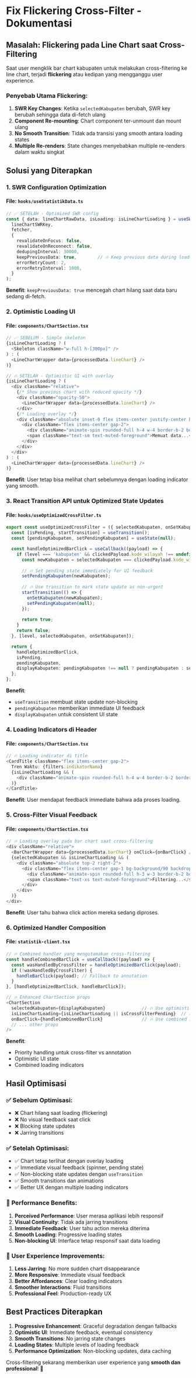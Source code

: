 # Fix Flickering Cross-Filter - Dokumentasi

## Masalah: Flickering pada Line Chart saat Cross-Filtering

Saat user mengklik bar chart kabupaten untuk melakukan cross-filtering ke line chart, terjadi **flickering** atau kedipan yang mengganggu user experience.

### Penyebab Utama Flickering:

1. **SWR Key Changes**: Ketika `selectedKabupaten` berubah, SWR key berubah sehingga data di-fetch ulang
2. **Component Re-mounting**: Chart component ter-unmount dan mount ulang 
3. **No Smooth Transition**: Tidak ada transisi yang smooth antara loading states
4. **Multiple Re-renders**: State changes menyebabkan multiple re-renders dalam waktu singkat

## Solusi yang Diterapkan

### 1. **SWR Configuration Optimization**

#### File: `hooks/useStatistikData.ts`

```typescript
// ✅ SETELAH - Optimized SWR config
const { data: lineChartRawData, isLoading: isLineChartLoading } = useSWR(
  lineChartSWRKey,
  fetcher,
  {
    revalidateOnFocus: false,
    revalidateOnReconnect: false,
    dedupingInterval: 30000,
    keepPreviousData: true,        // 🔥 Keep previous data during loading
    errorRetryCount: 2,
    errorRetryInterval: 1000,
  }
);
```

**Benefit**: `keepPreviousData: true` mencegah chart hilang saat data baru sedang di-fetch.

### 2. **Optimistic Loading UI**

#### File: `components/ChartSection.tsx`

```typescript
// ✅ SEBELUM - Simple skeleton
{isLineChartLoading ? (
  <Skeleton className="w-full h-[300px]" />
) : (
  <LineChartWrapper data={processedData.lineChart} />
)}

// 🔥 SETELAH - Optimistic UI with overlay
{isLineChartLoading ? (
  <div className="relative">
    {/* Show previous chart with reduced opacity */}
    <div className="opacity-50">
      <LineChartWrapper data={processedData.lineChart} />
    </div>
    {/* Loading overlay */}
    <div className="absolute inset-0 flex items-center justify-center bg-background/80 backdrop-blur-sm">
      <div className="flex items-center gap-2">
        <div className="animate-spin rounded-full h-4 w-4 border-b-2 border-primary"></div>
        <span className="text-sm text-muted-foreground">Memuat data...</span>
      </div>
    </div>
  </div>
) : (
  <LineChartWrapper data={processedData.lineChart} />
)}
```

**Benefit**: User tetap bisa melihat chart sebelumnya dengan loading indicator yang smooth.

### 3. **React Transition API untuk Optimized State Updates**

#### File: `hooks/useOptimizedCrossFilter.ts`

```typescript
export const useOptimizedCrossFilter = ({ selectedKabupaten, onSetKabupaten, level }) => {
  const [isPending, startTransition] = useTransition();
  const [pendingKabupaten, setPendingKabupaten] = useState(null);

  const handleOptimizedBarClick = useCallback((payload) => {
    if (level === 'kabupaten' && clickedPayload.kode_wilayah !== undefined) {
      const newKabupaten = selectedKabupaten === clickedPayload.kode_wilayah ? null : clickedPayload.kode_wilayah;
      
      // 🔥 Set pending state immediately for UI feedback
      setPendingKabupaten(newKabupaten);
      
      // 🔥 Use transition to mark state update as non-urgent
      startTransition(() => {
        onSetKabupaten(newKabupaten);
        setPendingKabupaten(null);
      });
      
      return true;
    }
    return false;
  }, [level, selectedKabupaten, onSetKabupaten]);

  return {
    handleOptimizedBarClick,
    isPending,
    pendingKabupaten,
    displayKabupaten: pendingKabupaten !== null ? pendingKabupaten : selectedKabupaten
  };
};
```

**Benefit**: 
- `useTransition` membuat state update non-blocking
- `pendingKabupaten` memberikan immediate UI feedback
- `displayKabupaten` untuk consistent UI state

### 4. **Loading Indicators di Header**

#### File: `components/ChartSection.tsx`

```typescript
// 🔥 Loading indicator di title
<CardTitle className="flex items-center gap-2">
  Tren Waktu: {filters.indikatorNama}
  {isLineChartLoading && (
    <div className="animate-spin rounded-full h-4 w-4 border-b-2 border-primary"></div>
  )}
</CardTitle>
```

**Benefit**: User mendapat feedback immediate bahwa ada proses loading.

### 5. **Cross-Filter Visual Feedback**

#### File: `components/ChartSection.tsx`

```typescript
// 🔥 Loading overlay pada bar chart saat cross-filtering
<div className="relative">
  <BarChartWrapper data={processedData.barChart} onClick={onBarClick} />
  {selectedKabupaten && isLineChartLoading && (
    <div className="absolute top-2 right-2">
      <div className="flex items-center gap-1 bg-background/90 backdrop-blur-sm px-2 py-1 rounded-md border">
        <div className="animate-spin rounded-full h-3 w-3 border-b-2 border-primary"></div>
        <span className="text-xs text-muted-foreground">Filtering...</span>
      </div>
    </div>
  )}
</div>
```

**Benefit**: User tahu bahwa click action mereka sedang diproses.

### 6. **Optimized Handler Composition**

#### File: `statistik-client.tsx`

```typescript
// 🔥 Combined handler yang mengutamakan cross-filtering
const handleCombinedBarClick = useCallback((payload) => {
  const wasHandledByCrossFilter = handleOptimizedBarClick(payload);
  if (!wasHandledByCrossFilter) {
    handleBarClick(payload); // Fallback to annotation
  }
}, [handleOptimizedBarClick, handleBarClick]);

// 🔥 Enhanced ChartSection props
<ChartSection
  selectedKabupaten={displayKabupaten}              // 🔥 Use optimistic kabupaten
  isLineChartLoading={isLineChartLoading || isCrossFilterPending}  // 🔥 Combined loading state
  onBarClick={handleCombinedBarClick}               // 🔥 Use combined handler
  // ... other props
/>
```

**Benefit**: 
- Priority handling untuk cross-filter vs annotation
- Optimistic UI state
- Combined loading indicators

## Hasil Optimisasi

### ✅ **Sebelum Optimisasi:**
- ❌ Chart hilang saat loading (flickering)
- ❌ No visual feedback saat click
- ❌ Blocking state updates
- ❌ Jarring transitions

### ✅ **Setelah Optimisasi:**
- ✅ Chart tetap terlihat dengan overlay loading
- ✅ Immediate visual feedback (spinner, pending state)
- ✅ Non-blocking state updates dengan `useTransition`
- ✅ Smooth transitions dan animations
- ✅ Better UX dengan multiple loading indicators

### 🚀 **Performance Benefits:**

1. **Perceived Performance**: User merasa aplikasi lebih responsif
2. **Visual Continuity**: Tidak ada jarring transitions
3. **Immediate Feedback**: User tahu action mereka diterima
4. **Smooth Loading**: Progressive loading states
5. **Non-blocking UI**: Interface tetap responsif saat data loading

### 📱 **User Experience Improvements:**

1. **Less Jarring**: No more sudden chart disappearance
2. **More Responsive**: Immediate visual feedback
3. **Better Affordances**: Clear loading indicators
4. **Smoother Interactions**: Fluid transitions
5. **Professional Feel**: Production-ready UX

## Best Practices Diterapkan

1. **Progressive Enhancement**: Graceful degradation dengan fallbacks
2. **Optimistic UI**: Immediate feedback, eventual consistency
3. **Smooth Transitions**: No jarring state changes
4. **Loading States**: Multiple levels of loading feedback
5. **Performance Optimization**: Non-blocking updates, data caching

Cross-filtering sekarang memberikan user experience yang **smooth dan professional**! 🚀
